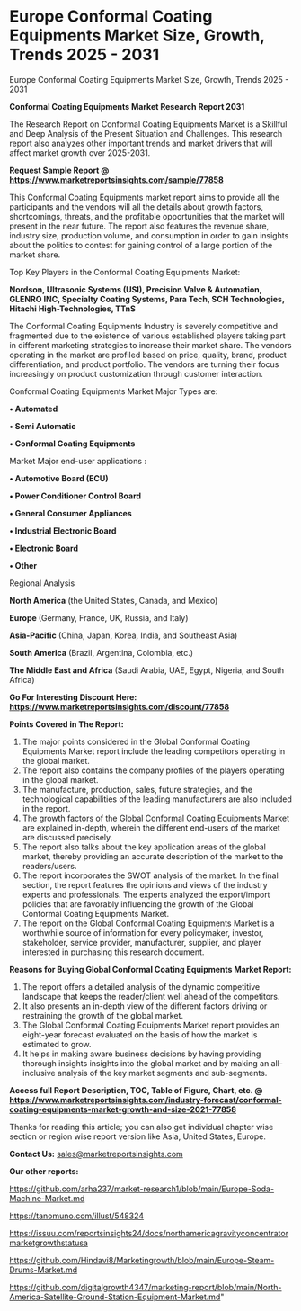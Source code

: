 # Europe Conformal Coating Equipments Market Size, Growth, Trends 2025 - 2031
Europe Conformal Coating Equipments Market Size, Growth, Trends 2025 - 2031

<strong>Conformal Coating Equipments Market Research Report 2031</strong>

The Research Report on Conformal Coating Equipments Market is a Skillful and Deep Analysis of the Present Situation and Challenges. This research report also analyzes other important trends and market drivers that will affect market growth over 2025-2031.

<strong>Request Sample Report @ <a href=https://www.marketreportsinsights.com/sample/77858>https://www.marketreportsinsights.com/sample/77858</a></strong>

This Conformal Coating Equipments market report aims to provide all the participants and the vendors will all the details about growth factors, shortcomings, threats, and the profitable opportunities that the market will present in the near future. The report also features the revenue share, industry size, production volume, and consumption in order to gain insights about the politics to contest for gaining control of a large portion of the market share.

Top Key Players in the Conformal Coating Equipments Market:

<strong>Nordson, Ultrasonic Systems (USI), Precision Valve & Automation, GLENRO INC, Specialty Coating Systems, Para Tech, SCH Technologies, Hitachi High-Technologies, TTnS</strong>

The Conformal Coating Equipments Industry is severely competitive and fragmented due to the existence of various established players taking part in different marketing strategies to increase their market share. The vendors operating in the market are profiled based on price, quality, brand, product differentiation, and product portfolio. The vendors are turning their focus increasingly on product customization through customer interaction.

Conformal Coating Equipments Market Major Types are:

<strong>• Automated

• Semi Automatic

• Conformal Coating Equipments</strong>

Market Major end-user applications :

<strong>• Automotive Board (ECU)

• Power Conditioner Control Board

• General Consumer Appliances

• Industrial Electronic Board

• Electronic Board

• Other</strong>

Regional Analysis

</u><strong><b>North America</b></strong> (the United States, Canada, and Mexico)

<strong><b>Europe </b></strong>(Germany, France, UK, Russia, and Italy)

<strong><b>Asia-Pacific</b></strong> (China, Japan, Korea, India, and Southeast Asia)

<strong><b>South America</b></strong> (Brazil, Argentina, Colombia, etc.)

<strong><b>The Middle East and Africa</b></strong> (Saudi Arabia, UAE, Egypt, Nigeria, and South Africa)

<strong>Go For Interesting Discount Here: <a href=https://www.marketreportsinsights.com/discount/77858>https://www.marketreportsinsights.com/discount/77858</a></strong>

<strong>Points Covered in The Report:</strong>
<ol>
  <li>The major points considered in the Global Conformal Coating Equipments Market report include the leading competitors operating in the global market.</li>
  <li>The report also contains the company profiles of the players operating in the global market.</li>
  <li>The manufacture, production, sales, future strategies, and the technological capabilities of the leading manufacturers are also included in the report.</li>
  <li>The growth factors of the Global Conformal Coating Equipments Market are explained in-depth, wherein the different end-users of the market are discussed precisely.</li>
  <li>The report also talks about the key application areas of the global market, thereby providing an accurate description of the market to the readers/users.</li>
  <li>The report incorporates the SWOT analysis of the market. In the final section, the report features the opinions and views of the industry experts and professionals. The experts analyzed the export/import policies that are favorably influencing the growth of the Global Conformal Coating Equipments Market.</li>
  <li>The report on the Global Conformal Coating Equipments Market is a worthwhile source of information for every policymaker, investor, stakeholder, service provider, manufacturer, supplier, and player interested in purchasing this research document.</li>
</ol>
<strong>Reasons for Buying Global Conformal Coating Equipments Market Report:</strong>

<ol>
  <li>The report offers a detailed analysis of the dynamic competitive landscape that keeps the reader/client well ahead of the competitors.</li>
  <li>It also presents an in-depth view of the different factors driving or restraining the growth of the global market.</li>
  <li>The Global Conformal Coating Equipments Market report provides an eight-year forecast evaluated on the basis of how the market is estimated to grow.</li>
  <li>It helps in making aware business decisions by having providing thorough insights insights into the global market and by making an all-inclusive analysis of the key market segments and sub-segments.</li>
</ol>
<strong>Access full Report Description, TOC, Table of Figure, Chart, etc. @ <a href=https://www.marketreportsinsights.com/industry-forecast/conformal-coating-equipments-market-growth-and-size-2021-77858>https://www.marketreportsinsights.com/industry-forecast/conformal-coating-equipments-market-growth-and-size-2021-77858</a></strong>


Thanks for reading this article; you can also get individual chapter wise section or region wise report version like Asia, United States, Europe.

<strong>Contact Us:</strong>
sales@marketreportsinsights.com

<strong>Our other reports:</strong>

<a href=https://github.com/arha237/market-research1/blob/main/Europe-Soda-Machine-Market.md>https://github.com/arha237/market-research1/blob/main/Europe-Soda-Machine-Market.md</a>

<a href=https://tanomuno.com/illust/548324>https://tanomuno.com/illust/548324</a>

<a href=https://issuu.com/reportsinsights24/docs/northamericagravityconcentratormarketgrowthstatusa>https://issuu.com/reportsinsights24/docs/northamericagravityconcentratormarketgrowthstatusa</a>

<a href=https://github.com/Hindavi8/Marketingrowth/blob/main/Europe-Steam-Drums-Market.md>https://github.com/Hindavi8/Marketingrowth/blob/main/Europe-Steam-Drums-Market.md</a>

<a href=https://github.com/digitalgrowth4347/marketing-report/blob/main/North-America-Satellite-Ground-Station-Equipment-Market.md>https://github.com/digitalgrowth4347/marketing-report/blob/main/North-America-Satellite-Ground-Station-Equipment-Market.md</a>"
